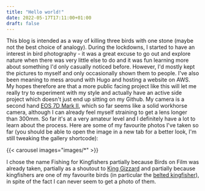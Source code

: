 ```yaml
---
title: "Hello world!"
date: 2022-05-17T17:11:00+01:00
draft: false
---
```


This blog is intended as a way of killing three birds with one stone (maybe not the best choice of analogy). During the lockdowns, I started to have an interest in bird photography - it was a great excuse to go out and explore nature when there was very little else to do and it was fun learning more about something I'd only casually noticed before. However, I'd mostly kept the pictures to myself and only occasionally shown them to people. I've also been meaning to mess around with Hugo and hosting a website on AWS. My hopes therefore are that a more public facing project like this will let me really try to experiment with my style and actually have an active side project which doesn't just end up sitting on my Github. My camera is a second hand [EOS 7D Mark II](https://www.canon.co.uk/for_home/product_finder/cameras/digital_slr/eos_7d_mark_ii/), which so far seems like a solid workhorse camera, although I can already feel myself straining to get a lens longer than 300mm. So far it's at a very amateur level and I definitely have a lot to learn about the process. Here are some of my favourite photos I've taken so far (you should be able to open the image in a new tab for a better look, I'm still tweaking the gallery shortcode):

{{< carousel images="images/*" >}}

I chose the name Fishing for Kingfishers partially because Birds on Film was already taken, partially as a shoutout to [King Gizzard](https://en.wikipedia.org/wiki/Fishing_for_Fishies) and partially because kingfishers are one of my favourite birds (in particular the [belted kingfisher](https://en.wikipedia.org/wiki/Belted_kingfisher)), in spite of the fact I can never seem to get a photo of them.


